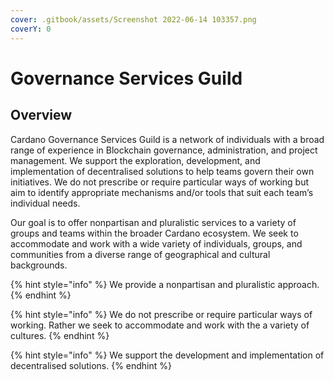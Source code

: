 ```yaml
---
cover: .gitbook/assets/Screenshot 2022-06-14 103357.png
coverY: 0
---
```


# Governance Services Guild

## Overview <a href="#docs-internal-guid-de58f361-7fff-9f79-deff-91d935164c33" id="docs-internal-guid-de58f361-7fff-9f79-deff-91d935164c33"></a>

Cardano Governance Services Guild is a network of individuals with a broad range of experience in Blockchain governance, administration, and project management. We support the exploration, development, and implementation of decentralised solutions to help teams govern their own initiatives. We do not prescribe or require particular ways of working but aim to identify appropriate mechanisms and/or tools that suit each team’s individual needs.&#x20;

Our goal is to offer nonpartisan and pluralistic services to a variety of groups and teams within the broader Cardano ecosystem. We seek to accommodate and work with a wide variety of individuals, groups, and communities from a diverse range of geographical and cultural backgrounds.&#x20;

{% hint style="info" %}
We provide a nonpartisan and pluralistic approach.
{% endhint %}

{% hint style="info" %}
We do not prescribe or require particular ways of working. Rather we seek to accommodate and work with the a variety of cultures.
{% endhint %}

{% hint style="info" %}
We support the development and implementation of decentralised solutions.
{% endhint %}
